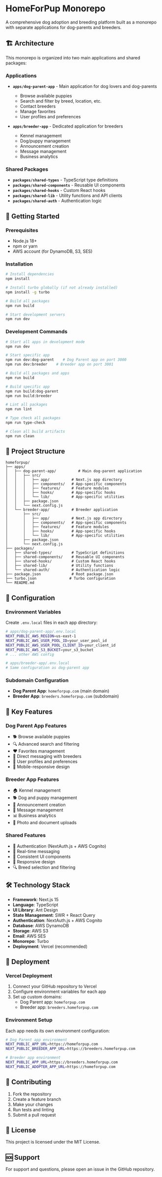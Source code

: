# HomeForPup Monorepo

A comprehensive dog adoption and breeding platform built as a monorepo with separate applications for dog-parents and breeders.

## 🏗️ Architecture

This monorepo is organized into two main applications and shared packages:

### Applications

- **`apps/dog-parent-app`** - Main application for dog lovers and dog-parents
  - Browse available puppies
  - Search and filter by breed, location, etc.
  - Contact breeders
  - Manage favorites
  - User profiles and preferences

- **`apps/breeder-app`** - Dedicated application for breeders
  - Kennel management
  - Dog/puppy management
  - Announcement creation
  - Message management
  - Business analytics

### Shared Packages

- **`packages/shared-types`** - TypeScript type definitions
- **`packages/shared-components`** - Reusable UI components
- **`packages/shared-hooks`** - Custom React hooks
- **`packages/shared-lib`** - Utility functions and API clients
- **`packages/shared-auth`** - Authentication logic

## 🚀 Getting Started

### Prerequisites

- Node.js 18+ 
- npm or yarn
- AWS account (for DynamoDB, S3, SES)

### Installation

```bash
# Install dependencies
npm install

# Install turbo globally (if not already installed)
npm install -g turbo

# Build all packages
npm run build

# Start development servers
npm run dev
```

### Development Commands

```bash
# Start all apps in development mode
npm run dev

# Start specific app
npm run dev:dog-parent    # Dog Parent app on port 3000
npm run dev:breeder    # Breeder app on port 3001

# Build all packages and apps
npm run build

# Build specific app
npm run build:dog-parent
npm run build:breeder

# Lint all packages
npm run lint

# Type check all packages
npm run type-check

# Clean all build artifacts
npm run clean
```

## 📁 Project Structure

```
homeforpup/
├── apps/
│   ├── dog-parent-app/          # Main dog-parent application
│   │   ├── src/
│   │   │   ├── app/          # Next.js app directory
│   │   │   ├── components/   # App-specific components
│   │   │   ├── features/     # Feature modules
│   │   │   ├── hooks/        # App-specific hooks
│   │   │   └── lib/          # App-specific utilities
│   │   ├── package.json
│   │   └── next.config.js
│   └── breeder-app/          # Breeder application
│       ├── src/
│       │   ├── app/          # Next.js app directory
│       │   ├── components/   # App-specific components
│       │   ├── features/     # Feature modules
│       │   ├── hooks/        # App-specific hooks
│       │   └── lib/          # App-specific utilities
│       ├── package.json
│       └── next.config.js
├── packages/
│   ├── shared-types/         # TypeScript definitions
│   ├── shared-components/    # Reusable UI components
│   ├── shared-hooks/         # Custom React hooks
│   ├── shared-lib/           # Utility functions
│   └── shared-auth/          # Authentication logic
├── package.json              # Root package.json
├── turbo.json               # Turbo configuration
└── README.md
```

## 🔧 Configuration

### Environment Variables

Create `.env.local` files in each app directory:

```bash
# apps/dog-parent-app/.env.local
NEXT_PUBLIC_AWS_REGION=us-east-1
NEXT_PUBLIC_AWS_USER_POOL_ID=your_user_pool_id
NEXT_PUBLIC_AWS_USER_POOL_CLIENT_ID=your_client_id
NEXT_PUBLIC_AWS_S3_BUCKET=your_s3_bucket
# ... other AWS config

# apps/breeder-app/.env.local
# Same configuration as dog-parent app
```

### Subdomain Configuration

- **Dog Parent App**: `homeforpup.com` (main domain)
- **Breeder App**: `breeders.homeforpup.com` (subdomain)

## 🎯 Key Features

### Dog Parent App Features
- 🐕 Browse available puppies
- 🔍 Advanced search and filtering
- ❤️ Favorites management
- 💬 Direct messaging with breeders
- 👤 User profiles and preferences
- 📱 Mobile-responsive design

### Breeder App Features
- 🏠 Kennel management
- 🐕 Dog and puppy management
- 📢 Announcement creation
- 💬 Message management
- 📊 Business analytics
- 📸 Photo and document uploads

### Shared Features
- 🔐 Authentication (NextAuth.js + AWS Cognito)
- 💬 Real-time messaging
- 🎨 Consistent UI components
- 📱 Responsive design
- 🔍 Breed selection and filtering

## 🛠️ Technology Stack

- **Framework**: Next.js 15
- **Language**: TypeScript
- **UI Library**: Ant Design
- **State Management**: SWR + React Query
- **Authentication**: NextAuth.js + AWS Cognito
- **Database**: AWS DynamoDB
- **Storage**: AWS S3
- **Email**: AWS SES
- **Monorepo**: Turbo
- **Deployment**: Vercel (recommended)

## 🚀 Deployment

### Vercel Deployment

1. Connect your GitHub repository to Vercel
2. Configure environment variables for each app
3. Set up custom domains:
   - Dog Parent app: `homeforpup.com`
   - Breeder app: `breeders.homeforpup.com`

### Environment Setup

Each app needs its own environment configuration:

```bash
# Dog Parent app environment
NEXT_PUBLIC_APP_URL=https://homeforpup.com
NEXT_PUBLIC_BREEDER_APP_URL=https://breeders.homeforpup.com

# Breeder app environment  
NEXT_PUBLIC_APP_URL=https://breeders.homeforpup.com
NEXT_PUBLIC_ADOPTER_APP_URL=https://homeforpup.com
```

## 🤝 Contributing

1. Fork the repository
2. Create a feature branch
3. Make your changes
4. Run tests and linting
5. Submit a pull request

## 📄 License

This project is licensed under the MIT License.

## 🆘 Support

For support and questions, please open an issue in the GitHub repository.
